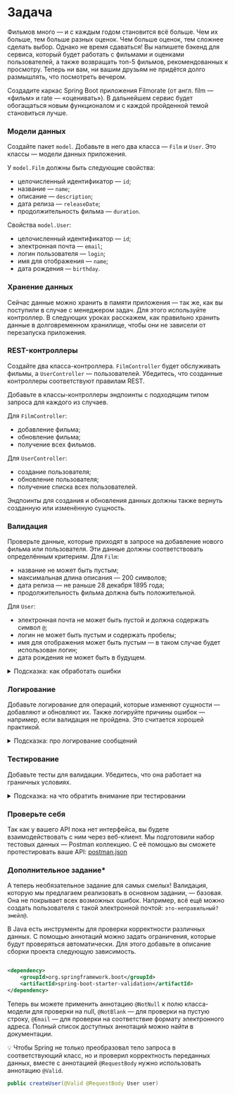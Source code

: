 # Задача

Фильмов много — и с каждым годом становится всё больше. Чем их больше, тем больше разных оценок. Чем больше оценок, тем
сложнее сделать выбор. Однако не время сдаваться! Вы напишете бэкенд для сервиса, который будет работать с фильмами и
оценками пользователей, а также возвращать топ-5 фильмов, рекомендованных к просмотру. Теперь ни вам, ни вашим друзьям
не придётся долго размышлять, что посмотреть вечером.

Cоздадите каркас Spring Boot приложения Filmorate (от англ. film —
«фильм» и rate — «оценивать»). В дальнейшем сервис будет обогащаться новым функционалом и с каждой пройденной темой
становиться лучше.

### Модели данных

Создайте пакет `model`. Добавьте в него два класса — `Film` и `User`. Это классы — модели данных приложения.

У `model.Film` должны быть следующие свойства:

- целочисленный идентификатор — `id`;
- название — `name`;
- описание — `description`;
- дата релиза — `releaseDate`;
- продолжительность фильма — `duration`.

Свойства `model.User`:

- целочисленный идентификатор — `id`;
- электронная почта — `email`;
- логин пользователя — `login`;
- имя для отображения — `name`;
- дата рождения — `birthday`.

### Хранение данных

Сейчас данные можно хранить в памяти приложения — так же, как вы поступили в случае с менеджером задач. Для этого
используйте контроллер.
В следующих уроках расскажем, как правильно хранить данные в долговременном хранилище, чтобы они не зависели от
перезапуска приложения.

### REST-контроллеры

Создайте два класса-контроллера. `FilmController` будет обслуживать фильмы, а `UserController` — пользователей.
Убедитесь,
что созданные контроллеры соответствуют правилам REST.

Добавьте в классы-контроллеры эндпоинты с подходящим типом запроса для каждого из случаев.

Для `FilmController`:

- добавление фильма;
- обновление фильма;
- получение всех фильмов.

Для `UserController`:

- создание пользователя;
- обновление пользователя;
- получение списка всех пользователей.

Эндпоинты для создания и обновления данных должны также вернуть созданную или изменённую сущность.

### Валидация

Проверьте данные, которые приходят в запросе на добавление нового фильма или пользователя. Эти данные должны
соответствовать определённым критериям.
Для `Film`:

- название не может быть пустым;
- максимальная длина описания — 200 символов;
- дата релиза — не раньше 28 декабря 1895 года;
- продолжительность фильма должна быть положительной.

Для `User`:

- электронная почта не может быть пустой и должна содержать символ `@`;
- логин не может быть пустым и содержать пробелы;
- имя для отображения может быть пустым — в таком случае будет использован логин;
- дата рождения не может быть в будущем.

<details>
<summary>Подсказка: как обработать ошибки</summary>

Для обработки ошибок валидации напишите новое исключение — например, `ValidationException`.
</details>

### Логирование

Добавьте логирование для операций, которые изменяют сущности — добавляют и обновляют их. Также логируйте причины
ошибок — например, если валидация не пройдена. Это считается хорошей практикой.

<details>
<summary>Подсказка: про логирование сообщений</summary>

Воспользуйтесь библиотекой `slf4j` для логирования и объявляйте логер для каждого класса — так будет сразу видно, где в
коде выводится та или иная строка.

```java
private final static Logger log = LoggerFactory.getLogger(Example.class);
```

Вы также можете применить аннотацию `@Slf4j` библиотеки Lombok, чтобы не создавать логер вручную.
</details>

### Тестирование

Добавьте тесты для валидации. Убедитесь, что она работает на граничных условиях.

<details>
<summary>Подсказка: на что обратить внимание при тестировании</summary>

Проверьте, что валидация не пропускает пустые или неверно заполненные поля. Посмотрите, как контроллер реагирует на
пустой запрос.
</details>

### Проверьте себя

Так как у вашего API пока нет интерфейса, вы будете взаимодействовать с ним через веб-клиент. Мы подготовили набор
тестовых данных — Postman коллекцию. С её помощью вы сможете протестировать ваше API: [postman.json](postman.json)

### Дополнительное задание*

А теперь необязательное задание для самых смелых! Валидация, которую мы предлагаем реализовать в основном задании, —
базовая. Она не покрывает всех возможных ошибок. Например, всё ещё можно создать пользователя с такой электронной
почтой: `это-неправильный?эмейл@`.

В Java есть инструменты для проверки корректности различных данных. С помощью аннотаций можно задать ограничения,
которые будут проверяться автоматически. Для этого добавьте в описание сборки проекта следующую зависимость.

```xml

<dependency>
    <groupId>org.springframework.boot</groupId>
    <artifactId>spring-boot-starter-validation</artifactId>
</dependency>
```

Теперь вы можете применить аннотацию `@NotNull` к полю класса-модели для проверки на null, `@NotBlank` — для проверки на
пустую строку, `@Email` — для проверки на соответствие формату электронного адреса. Полный список доступных аннотаций
можно найти в документации.

💡 Чтобы Spring не только преобразовал тело запроса в соответствующий класс, но и проверил корректность переданных
данных, вместе с аннотацией `@RequestBody` нужно использовать аннотацию `@Valid`.  

```java
public createUser(@Valid @RequestBody User user)
```

